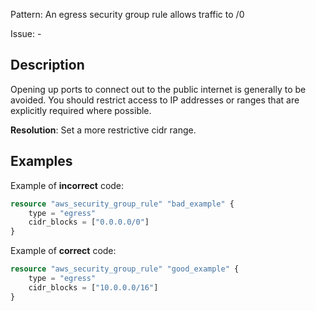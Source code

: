 Pattern: An egress security group rule allows traffic to /0

Issue: -

## Description

Opening up ports to connect out to the public internet is generally to be avoided. You should restrict access to IP addresses or ranges that are explicitly required where possible.

**Resolution**: Set a more restrictive cidr range.

## Examples

Example of **incorrect** code:

```terraform
resource "aws_security_group_rule" "bad_example" {
	type = "egress"
	cidr_blocks = ["0.0.0.0/0"]
}
```

Example of **correct** code:

```terraform
resource "aws_security_group_rule" "good_example" {
	type = "egress"
	cidr_blocks = ["10.0.0.0/16"]
}
```